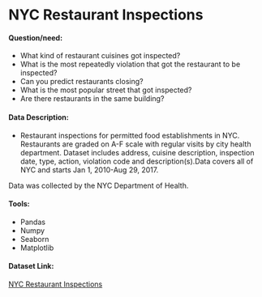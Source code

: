 # NYC Restaurant Inspections
#### Question/need:
* What kind of restaurant cuisines got inspected?
* What is the most repeatedly violation that got the restaurant to be inspected?
* Can you predict restaurants closing?
* What is the most popular street that got inspected?
* Are there restaurants in the same building?

#### Data Description:
* Restaurant inspections for permitted food establishments in NYC. Restaurants are graded on A-F scale with regular visits by city health department.
Dataset includes address, cuisine description, inspection date, type, action, violation code and description(s).Data covers all of NYC and starts Jan 1, 2010-Aug 29, 2017.

Data was collected by the NYC Department of Health.

#### Tools:
* Pandas
* Numpy
* Seaborn
* Matplotlib

#### Dataset Link:
[NYC Restaurant Inspections](https://www.kaggle.com/new-york-city/nyc-inspections?select=DOHMH_New_York_City_Restaurant_Inspection_Results.csv)
